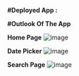 **#Deployed App :**


**#Outlook Of The App**

**Home Page**
![image](https://user-images.githubusercontent.com/97651080/204826941-5269a126-a5a9-4ce0-a3b4-6adff95956d5.png)

**Date Picker**
![image](https://user-images.githubusercontent.com/97651080/204827338-875f51fc-c304-46f3-9db8-49d5ca42f313.png)

**Search Page**
![image](https://user-images.githubusercontent.com/97651080/204827507-e1fdfa39-f1d2-41f1-b7ee-18d459d3ffe1.png)
